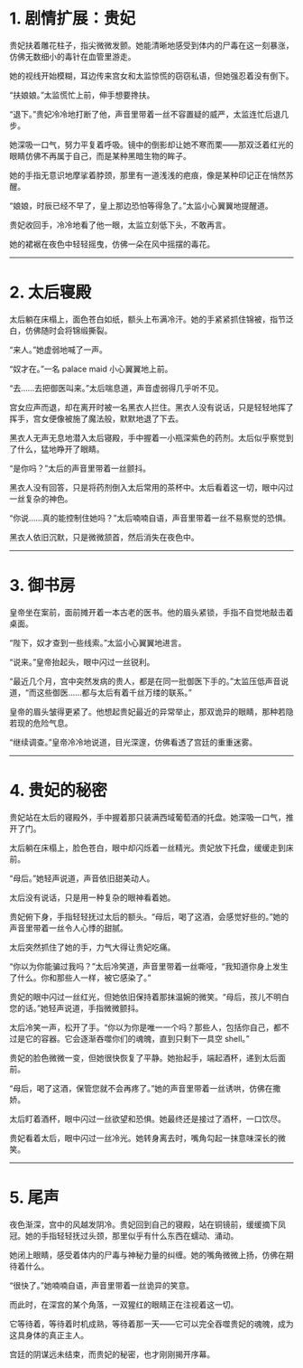 ##

# 1. 剧情扩展：贵妃

贵妃扶着雕花柱子，指尖微微发颤。她能清晰地感受到体内的尸毒在这一刻暴涨，仿佛无数细小的毒针在血管里游走。

她的视线开始模糊，耳边传来宫女和太监惊慌的窃窃私语，但她强忍着没有倒下。

“扶娘娘。”太监慌忙上前，伸手想要搀扶。

“退下。”贵妃冷冷地打断了他，声音里带着一丝不容置疑的威严，太监连忙后退几步。

她深吸一口气，努力平复着呼吸。镜中的倒影却让她不寒而栗——那双泛着红光的眼睛仿佛不再属于自己，而是某种黑暗生物的眸子。

她的手指无意识地摩挲着脖颈，那里有一道浅浅的疤痕，像是某种印记正在悄然苏醒。

“娘娘，时辰已经不早了，皇上那边恐怕等得急了。”太监小心翼翼地提醒道。

贵妃收回手，冷冷地看了他一眼，太监立刻低下头，不敢再言。

她的裙裾在夜色中轻轻摇曳，仿佛一朵在风中摇摆的毒花。

---

# 2. **太后寝殿**

太后躺在床榻上，面色苍白如纸，额头上布满冷汗。她的手紧紧抓住锦被，指节泛白，仿佛随时会将锦缎撕裂。

“来人。”她虚弱地喊了一声。

“奴才在。”一名 palace maid 小心翼翼地上前。

“去……去把御医叫来。”太后喘息道，声音虚弱得几乎听不见。

宫女应声而退，却在离开时被一名黑衣人拦住。黑衣人没有说话，只是轻轻地挥了挥手，宫女便像被施了魔法般，默默地退了下去。

黑衣人无声无息地潜入太后寝殿，手中握着一小瓶深紫色的药剂。太后似乎察觉到了什么，猛地睁开了眼睛。

“是你吗？”太后的声音里带着一丝颤抖。

黑衣人没有回答，只是将药剂倒入太后常用的茶杯中。太后看着这一切，眼中闪过一丝复杂的神色。

“你说……真的能控制住她吗？”太后喃喃自语，声音里带着一丝不易察觉的恐惧。

黑衣人依旧沉默，只是微微颔首，然后消失在夜色中。

---

# 3. **御书房**

皇帝坐在案前，面前摊开着一本古老的医书。他的眉头紧锁，手指不自觉地敲击着桌面。

“陛下，奴才查到一些线索。”太监小心翼翼地进言。

“说来。”皇帝抬起头，眼中闪过一丝锐利。

“最近几个月，宫中突然发病的贵人，都是在同一批御医下手的。”太监压低声音说道，“而这些御医……都与太后有着千丝万缕的联系。”

皇帝的眉头皱得更紧了。他想起贵妃最近的异常举止，那双诡异的眼睛，那种若隐若现的危险气息。

“继续调查。”皇帝冷冷地说道，目光深邃，仿佛看透了宫廷的重重迷雾。

---

# 4. **贵妃的秘密**

贵妃站在太后的寝殿外，手中握着那只装满西域葡萄酒的托盘。她深吸一口气，推开了门。

太后躺在床榻上，脸色苍白，眼中却闪烁着一丝精光。贵妃放下托盘，缓缓走到床前。

“母后。”她轻声说道，声音依旧甜美动人。

太后没有说话，只是用一种复杂的眼神看着她。

贵妃俯下身，手指轻轻抚过太后的额头。“母后，喝了这酒，会感觉好些的。”她的声音里带着一丝令人心悸的甜腻。

太后突然抓住了她的手，力气大得让贵妃吃痛。

“你以为你能骗过我吗？”太后冷笑道，声音里带着一丝嘶哑，“我知道你身上发生了什么。你和那些人一样，被它感染了。”

贵妃的眼中闪过一丝红光，但她依旧保持着那抹温婉的微笑。“母后，孩儿不明白您的话。”她轻声说道，手指微微颤抖。

太后冷笑一声，松开了手。“你以为你是唯一一个吗？那些人，包括你自己，都不过是它的容器。它会逐渐吞噬你们的魂魄，直到只剩下一具空 shell。”

贵妃的脸色微微一变，但她很快恢复了平静。她抬起手，端起酒杯，递到太后面前。

“母后，喝了这酒，保管您就不会再疼了。”她的声音里带着一丝诱哄，仿佛在撒娇。

太后盯着酒杯，眼中闪过一丝欲望和恐惧。她最终还是接过了酒杯，一口饮尽。

贵妃看着太后，眼中闪过一丝冷光。她转身离去时，嘴角勾起一抹意味深长的微笑。

---

# 5. **尾声**

夜色渐深，宫中的风越发阴冷。贵妃回到自己的寝殿，站在铜镜前，缓缓摘下凤冠。她的手指轻轻抚过头颈，那里似乎有什么东西在蠕动、涌动。

她闭上眼睛，感受着体内的尸毒与神秘力量的纠缠。她的嘴角微微上扬，仿佛在期待着什么。

“很快了。”她喃喃自语，声音里带着一丝诡异的笑意。

而此时，在深宫的某个角落，一双猩红的眼睛正在注视着这一切。

它等待着，等待着时机成熟，等待着那一天——它可以完全吞噬贵妃的魂魄，成为这具身体的真正主人。

宫廷的阴谋远未结束，而贵妃的秘密，也才刚刚揭开序幕。